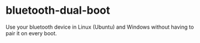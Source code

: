 # bluetooth-dual-boot
Use your bluetooth device in Linux (Ubuntu) and Windows without having to pair it on every boot.
